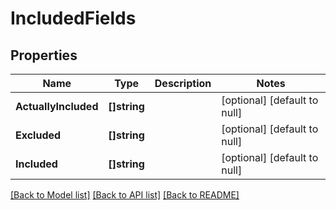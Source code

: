 # IncludedFields

## Properties
Name | Type | Description | Notes
------------ | ------------- | ------------- | -------------
**ActuallyIncluded** | **[]string** |  | [optional] [default to null]
**Excluded** | **[]string** |  | [optional] [default to null]
**Included** | **[]string** |  | [optional] [default to null]

[[Back to Model list]](../README.md#documentation-for-models) [[Back to API list]](../README.md#documentation-for-api-endpoints) [[Back to README]](../README.md)

